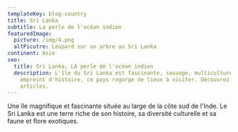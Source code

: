 ```yaml
---
templateKey: blog-country
title: Sri Lanka
subtitle: La perle de l'océan indien
featuredImage:
  picture: /img/4.png
  altPicutre: Léopard sur un arbre au Sri Lanka
continent: Asie
seo:
  title: Sri Lanka, LA perle de l'océan indien
  description: L'île du Sri Lanka est fascinante, sauvage, multiculturelle et
    empreint d'histoire, ce pays regorge de lieux à visiter. Découvrez nos
    articles.
---
```

Une île magnifique et fascinante située au large de la côte sud de l'Inde. Le Sri Lanka est une terre riche de son histoire, sa diversité culturelle et sa faune et flore exotiques.